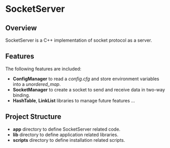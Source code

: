 # SocketServer

## Overview
SocketServer is a C++ implementation of socket protocol as a server. 

## Features
The following features are included:

- **ConfigManager** to read a *config.cfg* and store environment variables into a *unordered_map*.
- **SocketManager** to create a socket to send and receive data in two-way binding. 
- **HashTable**, **LinkList** libraries to manage future features ...

## Project Structure

- **app** directory to define SocketServer related code.
- **lib** directory to define application related libraries. 
- **scripts** directory to define installation related scripts.
